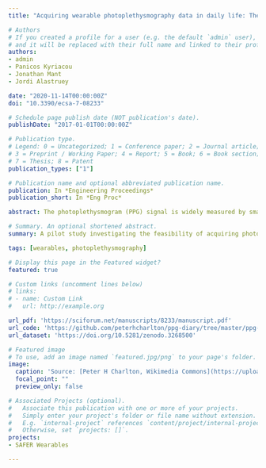 ```yaml
---
title: "Acquiring wearable photoplethysmography data in daily life: The PPG Diary Pilot Study"

# Authors
# If you created a profile for a user (e.g. the default `admin` user), write the username (folder name) here 
# and it will be replaced with their full name and linked to their profile.
authors:
- admin
- Panicos Kyriacou
- Jonathan Mant
- Jordi Alastruey

date: "2020-11-14T00:00:00Z"
doi: "10.3390/ecsa-7-08233"

# Schedule page publish date (NOT publication's date).
publishDate: "2017-01-01T00:00:00Z"

# Publication type.
# Legend: 0 = Uncategorized; 1 = Conference paper; 2 = Journal article;
# 3 = Preprint / Working Paper; 4 = Report; 5 = Book; 6 = Book section;
# 7 = Thesis; 8 = Patent
publication_types: ["1"]

# Publication name and optional abbreviated publication name.
publication: In *Engineering Proceedings*
publication_short: In *Eng Proc*

abstract: The photoplethysmogram (PPG) signal is widely measured by smart watches and fitness bands for heart rate monitoring. New applications of the PPG are also emerging, such as to detect irregular heart rhythms, track infectious diseases, and monitor blood pressure. Consequently, datasets of PPG signals acquired in daily life are valuable for algorithm development. The aim of this pilot study was to assess the feasibility of acquiring PPG data in daily life. A single subject was asked to wear a wrist-worn PPG sensor six days a week for four weeks, and to keep a diary of daily activities. The sensor was worn for 75.0&#37; of the time, signals were acquired for 60.6&#37; of the time, and signal quality was high for 30.5&#37; of the time. This small pilot study demonstrated the feasibility of acquiring PPG data during daily living. Key lessons were learnt for future studies&#37; (i) devices which are waterproof and require charging less frequently may provide signals for a greater proportion of the time; (ii) data should either be stored on the device or streamed via a reliable connection to a second device for storage; (iii) it may be beneficial to acquire signals during the night or during periods of low activity to achieve high signal quality; and (iv) there are several promising areas for PPG algorithm development including the design of pulse wave analysis techniques to track changes in cardiovascular properties in daily life. The dataset and code are publicly available at DOI&#37; 10.5281/zenodo.3268500.

# Summary. An optional shortened abstract.
summary: A pilot study investigating the feasibility of acquiring photoplethysmogram (PPG) data during daily life.

tags: [wearables, photoplethysmography]

# Display this page in the Featured widget?
featured: true

# Custom links (uncomment lines below)
# links:
# - name: Custom Link
#   url: http://example.org

url_pdf: 'https://sciforum.net/manuscripts/8233/manuscript.pdf'
url_code: 'https://github.com/peterhcharlton/ppg-diary/tree/master/ppg-diary_v1.0'
url_dataset: 'https://doi.org/10.5281/zenodo.3268500'

# Featured image
# To use, add an image named `featured.jpg/png` to your page's folder. 
image:
  caption: 'Source: [Peter H Charlton, Wikimedia Commons](https://upload.wikimedia.org/wikipedia/commons/thumb/5/5c/SmartCare_wrist-worn_pulse_oximeter.jpg/1600px-SmartCare_wrist-worn_pulse_oximeter.jpg), [CC BY 4.0](https://creativecommons.org/licenses/by/4.0/)'
  focal_point: ""
  preview_only: false

# Associated Projects (optional).
#   Associate this publication with one or more of your projects.
#   Simply enter your project's folder or file name without extension.
#   E.g. `internal-project` references `content/project/internal-project/index.md`.
#   Otherwise, set `projects: []`.
projects:
- SAFER Wearables

---
```

